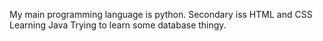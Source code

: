 My main programming language is python.
Secondary iss HTML and CSS
Learning Java
Trying to learn some database thingy.
